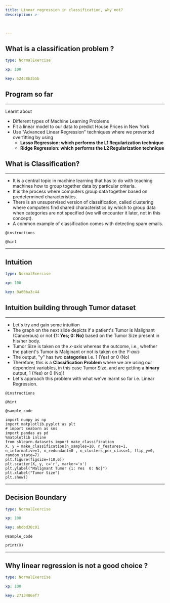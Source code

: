 ```yaml
---
title: Linear regression in classification, why not?
description: >-
  


---
```

## What is a classification problem ?

```yaml
type: NormalExercise

xp: 100

key: 524c8b3b5b
```

## Program so far
***
 Learnt about
  - Different types of Machine Learning Problems
 - Fit a linear model to our data to predict House Prices in New York
  - Use "Advanced Linear Regression" techniques where we prevented overfitting by using
       - **Lasso Regression: which performs the L1 Regularization technique**
      - **Ridge Regression: which performs the L2 Regularization technique**

## What is Classification?
***
 - It is a central topic in machine learning that has to do with teaching machines how to group together data by particular criteria. 
 - It is the process where computers group data together based on predetermined characteristics. 
 - There is an unsupervised version of classification, called clustering where computers find shared characteristics by which to group data when categories are not specified (we will encounter it later, not in this concept).
 - A common example of classification comes with detecting spam emails. 

`@instructions`


`@hint`











---
## Intuition

```yaml
type: NormalExercise

xp: 100

key: 0a60ba3c44
```

## Intuition building through Tumor dataset 
***
 - Let's try and gain some intuition
 - The graph on the next slide depicts if a patient's Tumor is Malignant (Cancerous) or not **{1: Yes; 0: No}** 
 based on the Tumor Size present in his/her body.
 - Tumor Size is taken on the *x-axis* whereas the outcome, i.e., whether the patient's Tumor is Malginant or not is taken on the *Y-axis*
 - The output, "y" has two **categories** i.e. 1 (Yes) or 0 (No) 
 - Therefore, this is a **Classification Problem** where we are using our dependent variables, in this case Tumor Size, and are getting a **binary** output, 1 (Yes) or 0 (No)! 
 - Let's approach this problem with what we've learnt so far i.e. Linear Regression.

`@instructions`


`@hint`



`@sample_code`
```{python}
import numpy as np
import matplotlib.pyplot as plt
# import seaborn as sns
import pandas as pd
%matplotlib inline
from sklearn.datasets import make_classification
X, y = make_classification(n_samples=10, n_features=1, n_informative=1, n_redundant=0 , n_clusters_per_class=1, flip_y=0, random_state=7)
plt.figure(figsize=(10,6))
plt.scatter(X, y, c='r', marker='x')
plt.ylabel("Malignant Tumor {1: Yes  0: No}")
plt.xlabel("Tumor Size")
plt.show()
```







---
## Decision Boundary

```yaml
type: NormalExercise

xp: 100

key: abdbd30c01
```






`@sample_code`
```{python}
print(X)
```







---
## Why linear regression is not a good choice ?

```yaml
type: NormalExercise

xp: 100

key: 2713486ef7
```













